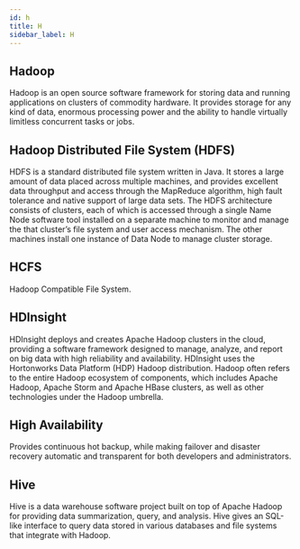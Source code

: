 ```yaml
---
id: h
title: H
sidebar_label: H
---
```


## Hadoop
Hadoop is an open source software framework for storing data and running applications on clusters of commodity hardware. It provides storage for any kind of data, enormous processing power and the ability to handle virtually limitless concurrent tasks or jobs.

## Hadoop Distributed File System (HDFS)
HDFS is a standard distributed file system written in Java. It stores a large amount of data placed across multiple machines, and provides excellent data throughput and access through the MapReduce algorithm, high fault tolerance and native support of large data sets. The HDFS architecture consists of clusters, each of which is accessed through a single Name Node software tool installed on a separate machine to monitor and manage the that cluster’s file system and user access mechanism. The other machines install one instance of Data Node to manage cluster storage.

## HCFS
Hadoop Compatible File System.


## HDInsight
HDInsight deploys and creates Apache Hadoop clusters in the cloud, providing a software framework designed to manage, analyze, and report on big data with high reliability and availability. HDInsight uses the Hortonworks Data Platform (HDP) Hadoop distribution. Hadoop often refers to the entire Hadoop ecosystem of components, which includes Apache Hadoop, Apache Storm and Apache HBase clusters, as well as other technologies under the Hadoop umbrella.

## High Availability
Provides continuous hot backup, while making failover and disaster recovery automatic and transparent for both developers and administrators.

## Hive
Hive is a data warehouse software project built on top of Apache Hadoop for providing data summarization, query, and analysis. Hive gives an SQL-like interface to query data stored in various databases and file systems that integrate with Hadoop.
